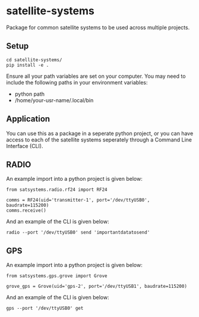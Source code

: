 # satellite-systems
Package for common satellite systems to be used across multiple projects.

## Setup 
```
cd satellite-systems/
pip install -e .
```

Ensure all your path variables are set on your computer. You may need to include the following paths in your environment variables: 
- python path
- /home/your-usr-name/.local/bin

## Application
You can use this as a package in a seperate python project, or you can have access to each of the satellite systems seperately through a Command Line Interface (CLI). 

## RADIO
An example import into a python project is given below: 

```
from satsystems.radio.rf24 import RF24

comms = RF24(uid='transmitter-1', port='/dev/ttyUSB0', baudrate=115200)
comms.receive()
```
And an example of the CLI is given below: 

```
radio --port '/dev/ttyUSB0' send 'importantdatatosend'
```

## GPS
An example import into a python project is given below: 

```
from satsystems.gps.grove import Grove

grove_gps = Grove(uid='gps-2', port='/dev/ttyUSB1', baudrate=115200)

```
And an example of the CLI is given below: 

```
gps --port '/dev/ttyUSB0' get
```